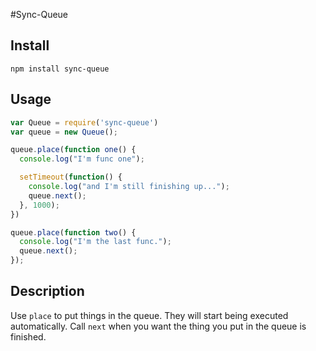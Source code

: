 #Sync-Queue

## Install
`npm install sync-queue`

## Usage

```.js
var Queue = require('sync-queue')
var queue = new Queue();

queue.place(function one() {
  console.log("I'm func one");

  setTimeout(function() {
    console.log("and I'm still finishing up...");
    queue.next();
  }, 1000);
})

queue.place(function two() {
  console.log("I'm the last func.");
  queue.next();
});
```

## Description
Use `place` to put things in the queue. They will start being executed automatically. Call `next` when you want the thing you put in the queue is finished.
